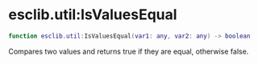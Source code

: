 # esclib.util:IsValuesEqual

```lua
function esclib.util:IsValuesEqual(var1: any, var2: any) -> boolean
```

Compares two values and returns true if they are equal, otherwise false.
